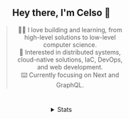 <div align="center">

## Hey there, I'm Celso 🙂

<div style="max-width: 300px; ">

> 🧙‍♂️ I love building and learning, from high-level solutions to low-level computer science.<br>
> 🦉 Interested in distributed systems, cloud-native solutions, IaC, DevOps, and web development.<br>
> ⌨️ Currently focusing on Next and GraphQL.<br>

</div>

#

<details align="center">
<summary>Stats</summary>

<cr/>

<p style="text-align: center;">
<!--START_SECTION:waka-->

```txt
From: 11 December 2023 - To: 10 January 2024

Markdown     27 hrs 30 mins  ████████░░░░░░░░░░░░░░░░░   32.28 %
TypeScript   18 hrs 20 mins  █████▒░░░░░░░░░░░░░░░░░░░   21.52 %
Go           10 hrs 39 mins  ███░░░░░░░░░░░░░░░░░░░░░░   12.50 %
YAML         5 hrs 10 mins   █▓░░░░░░░░░░░░░░░░░░░░░░░   06.07 %
JavaScript   4 hrs           █▒░░░░░░░░░░░░░░░░░░░░░░░   04.70 %
```

<!--END_SECTION:waka-->
</p>
  
<!-- <div> -->
<!---->
<!-- <img src="http://github-readme-stats.vercel.app/api/top-langs/?username=celsobenedetti&layout=compact&custom_title=Languages&include_all_commits=true&count_private=true&langs_count=6&theme=transparent&bg_color=00000000" height="180em"/> -->
<!-- <img src="https://streak-stats.demolab.com?user=celsobenedetti&theme=transparent" height="180rem"/> -->
<!---->
<!-- </div> -->
<!---->
<!-- # -->
<!---->
<!-- <a href="https://wakatime.com/@8a52c0fd-ec78-403a-81d0-07c674c564b3" title="Time coded since Jan 17 2022"> -->
<!-- <img src="https://wakatime.com/badge/user/8a52c0fd-ec78-403a-81d0-07c674c564b3.svg" alt="Wakatime 2022" title="Time coded since Jan 17 2022" /> -->
<!-- </a> -->

</details>

</div>
